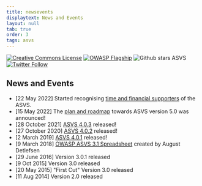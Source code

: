 ```yaml
---
title: newsevents
displaytext: News and Events
layout: null
tab: true
order: 3
tags: asvs
---
```

[![Creative Commons License](https://licensebuttons.net/l/by-sa/4.0/88x31.png)](https://creativecommons.org/licenses/by-sa/4.0/ "CC BY-SA 4.0")
[![OWASP Flagship](https://img.shields.io/badge/owasp-flagship%20project-48A646.svg)](https://www.owasp.org/index.php/Category:OWASP_Project#tab=Project_Inventory)
![Github stars ASVS](https://img.shields.io/github/stars/OWASP/asvs?label=Stars%20ASVS&style=social)
[![Twitter Follow](https://img.shields.io/twitter/follow/OWASP_ASVS.svg?style=social&label=Follow)](https://twitter.com/OWASP_ASVS)

## News and Events
* [22 May 2022] Started recognising [time and financial supporters](https://owasp.org/www-project-application-security-verification-standard/#div-supporters) of the ASVS.
* [15 May 2022] The [plan and roadmap](https://owasp.org/blog/2022/05/15/asvs-5.0-roadmap.html) towards ASVS version 5.0 was announced!
* [28 October 2021] [ASVS 4.0.3](https://github.com/OWASP/ASVS/tree/v4.0.3#latest-stable-version---403) released!
* [27 October 2020] [ASVS 4.0.2](https://github.com/OWASP/ASVS/tree/v4.0.2#latest-stable-version---402) released!
* [2 March 2019] [ASVS 4.0.1](https://github.com/OWASP/ASVS/tree/v4.0.1/4.0) released!
* [9 March 2018] [OWASP ASVS 3.1 Spreadsheet](https://docs.google.com/spreadsheets/d/1ic7gsib--Cn4ujrA8rhvzuUmMFpQ2Jkl96SZDCEtqJg/edit?ts=5a6bafe1#gid=950526877) created by August Detlefsen
* [29 June 2016] Version 3.0.1 released
* [9 Oct 2015] Version 3.0 released
* [20 May 2015] "First Cut" Version 3.0 released
* [11 Aug 2014] Version 2.0 released
